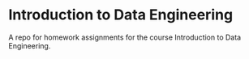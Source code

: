 # Introduction to Data Engineering

A repo for homework assignments for the course Introduction to Data Engineering.